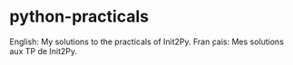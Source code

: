 # python-practicals


English: My solutions to the practicals of Init2Py.
Fran ̧cais: Mes solutions aux TP de Init2Py.




